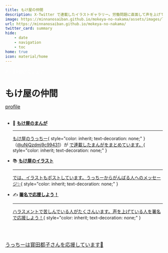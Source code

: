 ```yaml
---
title: もけ屋の仲間
description: X-Twitter で連載したイラストギャラリー。労働問題に直面して声を上げている人を応援しています！
image: https://minnanosaiban.github.io/mokeya-no-nakama/assets/images/logo.png
url: https://minnanosaiban.github.io/mokeya-no-nakama/
twitter_card: summary
hide:
    - date
    - navigation
    - toc
home: true
icon: material/home
---
```


<p style="margin: 0em;">
  <a href="https://twitter.com/share?url=https://minnanosaiban.github.io/mokeya-no-nakama/ &text=もけ屋の仲間　X-Twitter で連載したイラストギャラリー。労働問題に直面して声を上げている人を応援しています！"
     target="_blank" class="bdg-dark" style="color: #FFFFFF;">
    X - Twitterでシェア
  </a>
</p>

<h1 style="margin-bottom: 0rem !important;">
もけ屋の仲間
</h1>

<p class="center" style="margin-bottom: 2rem;">
<a href="profile" style="font-size: 1rem;">
profile
</a>
</p>

<div class="grid cards" markdown>

- 📖 [**もけ屋のまんが** <i class="bi bi-arrow-right"></i>](serial/index.md)

    ---

    [もけ屋のうっちー](serial/index.md){ style="color: inherit; text-decoration: none;" }（[@uNjQzdmj9c99431](https://x.com/uNjQzdmj9c99431)）が <i class="fa-brands fa-x-twitter"></i> [で連載したまんがをまとめています。](serial/index.md){ style="color: inherit; text-decoration: none;" }

- 📚 [**もけ屋のイラスト** <i class="bi bi-arrow-right"></i>](gallery/index.md)

    ---

    <i class="fa-brands fa-x-twitter"></i> [では、イラストもポストしています。うっちーからがんばる人へのメッセージ✨](gallery/index.md){ style="color: inherit; text-decoration: none;" }

- ✍️ [**署名で応援しよう！** <i class="bi bi-arrow-right"></i>](changeorg/index.md)

    ---

    [ハラスメントで苦しんでいる人がたくさんいます。声を上げている人を署名で応援しよう！](changeorg/index.md){ style="color: inherit; text-decoration: none;" }

</div>

<p class="center" style="margin-top: 4rem;">
  <a href="changeorg/miyako-san-fight" style="font-size: 1rem; text-decoration: underline;">
    うっちーは寳田都子さんを応援しています💙
  </a>
</p>